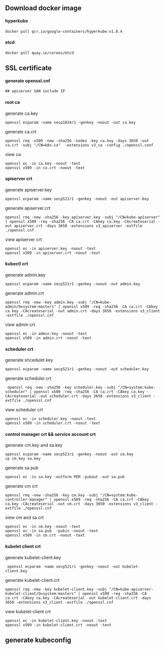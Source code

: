 ## Download docker image

#### hyperkube

```
docker pull gcr.io/google-containers/hyperkube:v1.8.4
```

#### etcd

```
docker pull quay.io/coreos/etcd
```


## SSL certificate


#### generate openssl.cnf
```
## apiserver SAN include IP 
```

#### root ca
generate ca.key
```
openssl ecparam -name secp1024r1 -genkey -noout -out ca.key
```
generate ca.crt

```
openssl req -x509 -new -sha256 -nodes -key ca.key -days 3650 -out ca.crt -subj "/CN=k8s-ca"  -extensions v3_ca -config ./openssl.conf
```

view ca
```
openssl ec -in ca.key -noout -text
openssl x509 -in ca.crt -noout -text
```


#### apiserver crt
generate apiserver.key
```
openssl ecparam -name secp521r1 -genkey -noout -out apiserver.key
```

generate apiserver.crt
```
openssl req -new -sha256 -key apiserver.key -subj "/CN=kube-apiserver" | openssl x509 -req -sha256 -CA ca.crt -CAkey ca.key -CAcreateserial -out apiserver.crt -days 3650 -extensions v3_apiserver -extfile ./openssl.cnf
```

view apiserver crt
```
openssl ec -in apiserver.key -noout -text
openssl x509 -in apiserver.crt -noout -text
```
#### kubectl crt
generate admin.key
```
openssl ecparam -name secp521r1 -genkey -noout -out admin.key
```

generate admin.crt
```
openssl req -new -key admin.key -subj "/CN=kube-admin/O=system:masters" | openssl x509 -req -sha256 -CA ca.crt -CAkey ca.key -CAcreateserial -out admin.crt -days 3650 -extensions v3_client -extfile ./openssl.cnf
```

view admin crt
```
openssl ec -in admin.key -noout -text
openssl x509 -in admin.crt -noout -text
```

#### scheduler crt

generate shcedulet.key

```
openssl ecparam -name secp521r1 -genkey -noout -out scheduler.key
```

generate scheduler.crt

```
 openssl req -new -sha256 -key scheduler.key -subj "/CN=system:kube-scheduler" | openssl x509 -req -sha256 -CA ca.crt -CAkey ca.key -CAcreateserial -out scheduler.crt -days 3650 -extensions v3_client -extfile ./openssl.cnf
```

view scheduler crt
```
openssl ec -in scheduler.key -noout -text
openssl x509 -in scheduler.crt -noout -text
```

#### control manager crt && service account crt
generate cm.key and sa.key

```
openssl ecparam -name secp521r1 -genkey -noout -out cm.key
cp cm.key sa.key
```

generate sa pub
```
openssl ec -in sa.key -outform PEM -pubout -out sa.pub
```

generate cm crt

```
openssl req -new -sha256 -key cm.key -subj "/CN=system:kube-controller-manager" | openssl x509 -req -sha256 -CA ca.crt -CAkey ca.key -CAcreateserial -out cm.crt -days 3650 -extensions v3_client -extfile ./openssl.cnf

```

view cm and sa crt

```
openssl ec -in cm.key -noout -text
openssl ec -in sa.pub  -pubin -noout -text
openssl x509 -in cm.crt -noout -text
```

#### kubelet client crt

generate kubelet-client.key
```
 openssl ecparam -name secp521r1 -genkey -noout -out kubelet-client.key
```

generate kubelet-client.crt
```
openssl req -new -key kubelet-client.key -subj "/CN=kube-apiserver-kubelet-client/O=system:masters" | openssl x509 -req -sha256 -CA ca.crt -CAkey ca.key -CAcreateserial -out kubelet-client.crt -days 3650 -extensions v3_client -extfile ./openssl.cnf
```

view kubelet-client crt 
```
openssl ec -in kubelet-client.key -noout -text
openssl x509 -in kubelet-client.crt -noout -text
```

## generate kubeconfig